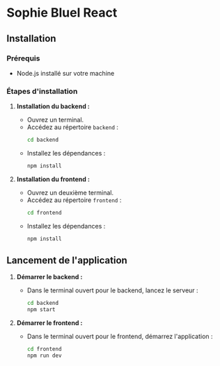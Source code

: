 # Sophie Bluel React

## Installation

### Prérequis

- Node.js installé sur votre machine

### Étapes d'installation

1. **Installation du backend :**
   - Ouvrez un terminal.
   - Accédez au répertoire `backend` :
     ```sh
     cd backend
     ```
   - Installez les dépendances :
     ```sh
     npm install
     ```

2. **Installation du frontend :**
   - Ouvrez un deuxième terminal.
   - Accédez au répertoire `frontend` :
     ```sh
     cd frontend
     ```
   - Installez les dépendances :
     ```sh
     npm install
     ```

## Lancement de l'application

1. **Démarrer le backend :**
   - Dans le terminal ouvert pour le backend, lancez le serveur :
     ```sh
     cd backend
     npm start
     ```

2. **Démarrer le frontend :**
   - Dans le terminal ouvert pour le frontend, démarrez l'application :
     ```sh
     cd frontend
     npm run dev
     ```